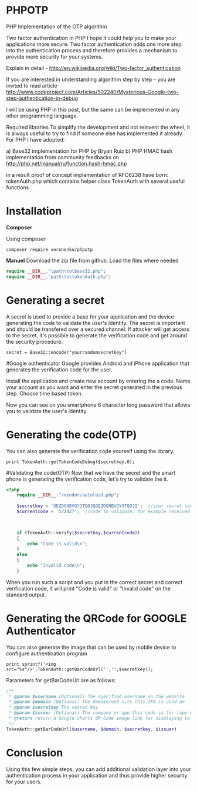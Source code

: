PHPOTP
======

PHP Implementation of the OTP algorithm

Two factor authentication in PHP
I hope it could help you to make your applications more secure. Two factor authentication adds one more step into the authentication process and therefore provides a mechanism to provide more security for your systems.

Explain in detail - http://en.wikipedia.org/wiki/Two-factor_authentication

If you are interested in understanding algorithm step by step - you are invited to read article http://www.codeproject.com/Articles/502240/Mysterious-Google-two-step-authentication-in-debug

I will be using PHP in this post, but the same can be implemented in any other programming language.

Required libraries
To simplify the development and not reinvent the wheel, it is always useful to try to find if someone else has implemented it already. For PHP I have adopted: 

a) Base32 implementation for PHP by Bryan Ruiz
b) PHP HMAC hash implementation from community feedbacks on http://php.net/manual/ru/function.hash-hmac.php

in a result proof of concept implementation of RFC6238 have born: 
tokenAuth.php which contains helper class TokenAuth with several useful functions

# Installation
**Composer**

Using composer

```
composer require voronenko/phpotp
```

**Manuel**
Download the zip file from github. Load the files where needed

```php 
require __DIR__."\path\to\base32.php";
require __DIR__."path\to\tokenAuth.php";
```

# Generating a secret
A secret is used to provide a base for your application and the device generating the code to validate the user's identity. The secret is important and should be transfered over a secured channel. If attacker will get access to the secret, it's possible to generate the verification code and get around the security procedure.

```
secret = Base32::encode("yourrandomsecretkey")
```

#Google authenticator
Google provides Android and iPhone application that generates the verification code for the user.

Install the application and create new account by entering the a code. Name your account as you want and enter the secret generated in the previous step. Choose time based token.

Now you can see on you smartphone 6 character long password that allows you to validate the user's identity.

# Generating the code(OTP)
You can also generate the verification code yourself using the library.

```print TokenAuth::getTokenCodeDebug($secretkey,0);```


#Validating the code(OTP)
Now that we have the secret and the smart phone is generating the verification code, let's try to validate the it.

```php
<?php
	require __DIR__."/vendor/autoload.php";
	
	$secretkey = 'GEZDGNBVGY3TQOJQGEZDGNBVGY3TQOJQ';  //your secret code
	$currentcode = '571427';  //code to validate, for example received from device


	
	if (TokenAuth::verify($secretkey,$currentcode))
	{
		echo "Code is valid\n";
	}
	else
	{
		echo "Invalid code\n";
	}
```

When you run such a script and you put in the correct secret and correct verification code, it will print "Code is valid" or "Invalid code" on the standard output.


# Generating the QRCode for GOOGLE Authenticator
You can also generate the image that can be used by mobile device to configure authentication program

```print sprintf('<img src="%s"/>',TokenAuth::getBarCodeUrl('','',$secretkey));```

Parameters for getBarCodeUrl are as follows:
```php
/**
 * @param $username (Optional) The specified username on the website
 * @param $domain (Optional) The domain/web site this 2FA is used on
 * @param $secretkey The secret key
 * @param $issuer (Optional) The company or app this code is for (app name? company name?)
 * @return return a Google charts QR Code image link for displaying to users
 */
TokenAuth::getBarCodeUrl($username, $domain, $secretkey, $issuer)
```

# Conclusion
Using this few simple steps, you can add additional validation layer into your authentication process in your application and thus provide higher security for your users.

